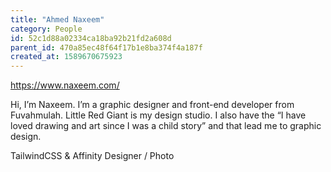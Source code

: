 ```yaml
---
title: "Ahmed Naxeem"
category: People
id: 52c1d88a02334ca18ba92b21fd2a608d
parent_id: 470a85ec48f64f17b1e8ba374f4a187f
created_at: 1589670675923
---
```


https://www.naxeem.com/

Hi, I’m Naxeem. I’m a graphic designer and front-end developer from Fuvahmulah. Little Red Giant is my design studio. I also have the “I have loved drawing and art since I was a child story” and that lead me to graphic design.

TailwindCSS & Affinity Designer / Photo
                